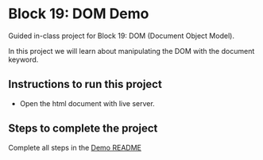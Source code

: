 # Block 19: DOM Demo

Guided in-class project for Block 19: DOM (Document Object Model).

In this project we will learn about manipulating the DOM with the document keyword.

## Instructions to run this project

- Open the html document with live server.

## Steps to complete the project
Complete all steps in the [Demo README](../../SlidesAndResources/19-DOM/README.md)
